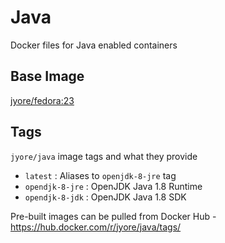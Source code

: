 # Java

Docker files for Java enabled containers


## Base Image
<a href="https://hub.docker.com/r/jyore/fedora/">jyore/fedora:23</a>

## Tags

`jyore/java` image tags and what they provide

*    `latest` : Aliases to `openjdk-8-jre` tag
*    `opendjk-8-jre` : OpenJDK Java 1.8 Runtime
*    `opendjk-8-jdk` : OpenJDK Java 1.8 SDK


Pre-built images can be pulled from Docker Hub - <a href="https://hub.docker.com/r/jyore/java/tags/">https://hub.docker.com/r/jyore/java/tags/</a>
